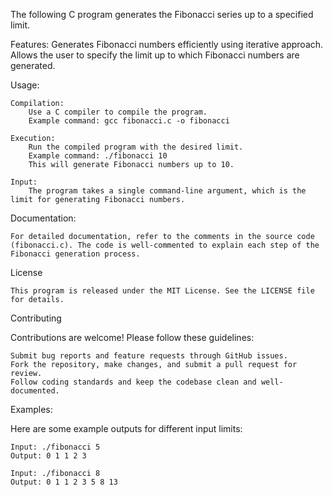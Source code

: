 The following C program generates the Fibonacci series up to a specified limit.

Features:
    Generates Fibonacci numbers efficiently using iterative approach.
    Allows the user to specify the limit up to which Fibonacci numbers are generated.

Usage:
    
    Compilation:
        Use a C compiler to compile the program.
        Example command: gcc fibonacci.c -o fibonacci
    
    Execution:
        Run the compiled program with the desired limit.
        Example command: ./fibonacci 10
        This will generate Fibonacci numbers up to 10.

    Input:
        The program takes a single command-line argument, which is the limit for generating Fibonacci numbers.

Documentation:

    For detailed documentation, refer to the comments in the source code (fibonacci.c). The code is well-commented to explain each step of the Fibonacci generation process.
License

    This program is released under the MIT License. See the LICENSE file for details.
Contributing

Contributions are welcome! Please follow these guidelines:

    Submit bug reports and feature requests through GitHub issues.
    Fork the repository, make changes, and submit a pull request for review.
    Follow coding standards and keep the codebase clean and well-documented.

Examples:

Here are some example outputs for different input limits:

    Input: ./fibonacci 5
    Output: 0 1 1 2 3

    Input: ./fibonacci 8
    Output: 0 1 1 2 3 5 8 13
